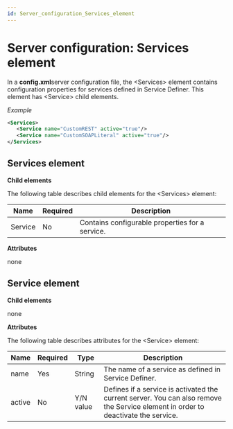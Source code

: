 ```yaml
---
id: Server_configuration_Services_element
---
```


# Server configuration: Services element

In a **config.xml**server configuration file, the \<Services> element contains configuration properties for services defined in Service Definer. This element has \<Service> child elements.

*Example*

```xml
<Services>
   <Service name="CustomREST" active="true"/>
   <Service name="CustomSOAPLiteral" active="true"/>
</Services>

```

## Services element

**Child elements**

The following table describes child elements for the \<Services> element:

|**Name**|**Required**|**Description**|
|--------|--------|--------|
|Service |No      |Contains configurable properties for a service.|



**Attributes**

none

## Service element

**Child elements**

none

**Attributes**

The following table describes attributes for the \<Service> element:

|**Name**|**Required**|**Type**|**Description**|
|--------|--------|--------|--------|
|name    |Yes     |String  |The name of a service as defined in Service Definer.|
|active  |No      |Y/N value|Defines if a service is activated the current server. You can also remove the Service element in order to deactivate the service.|



###  